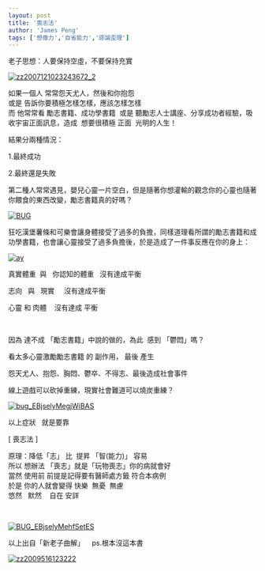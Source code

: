 ```yaml
---
layout: post
title: '喪志法'
author: 'James Peng'
tags: ['想像力','自省能力','謬論歪理']
---
```


老子思想：人要保持空虛，不要保持充實

[![zz2007121023243672\_2](http://nothing.tw/img/454b65ed2736_135EF/zz2007121023243672_2_thumb.jpg "zz2007121023243672_2")](http://nothing.tw/img/454b65ed2736_135EF/zz2007121023243672_2.jpg)

如果一個人 常常怨天尤人，然後和你抱怨  
或是 告訴你要積極怎樣怎樣，應該怎樣怎樣  
而 他常常看 勵志書籍、成功學書籍  或是
聽勵志人士講座、分享成功者經驗，吸收宇宙正面訊息，造成  想要很積極 正面 
光明的人生！

結果分兩種情況：

1.最終成功

2.最終還是失敗

第二種人常常遇見，嬰兒心靈一片空白，但是隨著你想灌輸的觀念你的心靈也隨著你餵食的東西改變，勵志書籍真的好嗎？

[![BUG](http://nothing.tw/img/454b65ed2736_135EF/BUG_thumb.jpg "BUG")](http://nothing.tw/img/454b65ed2736_135EF/BUG.jpg)

狂吃漢堡薯條和可樂會讓身體接受了過多的負擔，同樣道理看所謂的勵志書籍和成功學書籍，也會讓心靈接受了過多負擔後，於是造成了一件事反應在你的身上：

[![ay](http://nothing.tw/img/454b65ed2736_135EF/ay_thumb.jpg "ay")](http://nothing.tw/img/454b65ed2736_135EF/ay.jpg)

真實體重  與   你認知的體重   沒有達成平衡

志向   與   現實     沒有達成平衡

心靈 和 肉體    沒有達成 平衡

 

因為 達不成 「勵志書籍」中說的做的，為此  感到 「鬱悶」嗎？

看太多心靈激勵勵志書籍 的 副作用， 最後 產生

怨天尤人、抱怨、胸悶、鬱卒、不得志、最後造成社會事件

線上遊戲可以砍掉重練，現實社會難道可以燒炭重練？

[![bug\_EBjselyMegjWiBAS](http://nothing.tw/img/454b65ed2736_135EF/bug_EBjselyMegjWiBAS_thumb.jpg "bug_EBjselyMegjWiBAS")](http://nothing.tw/img/454b65ed2736_135EF/bug_EBjselyMegjWiBAS.jpg)

以上症狀   就是要靠  

[ 喪志法 ]

原理：降低「志」 比  提昇 「智(能力)」 容易  
所以 想辦法 「喪志」就是「玩物喪志」你的病就會好  
當然 使用前 前提是記得要有醫師處方籤 符合本病例    
於是 你的人就會變得 快樂  無憂  無慮  
悠然   默然    自在 安詳

 

[![BUG\_EBjselyMehfSetES](http://nothing.tw/img/454b65ed2736_135EF/BUG_EBjselyMehfSetES_thumb.jpg "BUG_EBjselyMehfSetES")](http://nothing.tw/img/454b65ed2736_135EF/BUG_EBjselyMehfSetES.jpg)

以上出自「新老子曲解」    ps.根本沒這本書

[![zz2009516123222](http://nothing.tw/img/454b65ed2736_135EF/zz2009516123222_thumb.jpg "zz2009516123222")](http://nothing.tw/img/454b65ed2736_135EF/zz2009516123222.jpg)

